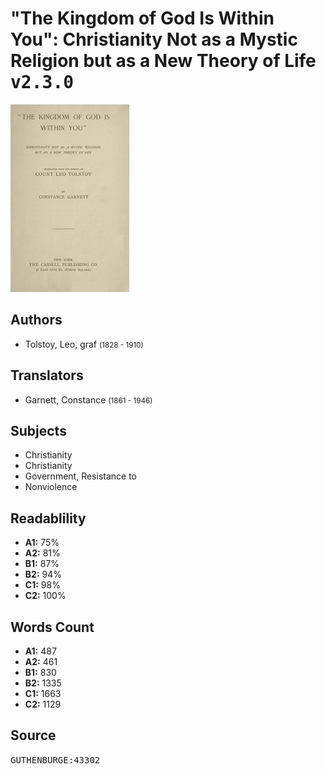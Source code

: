 # "The Kingdom of God Is Within You": Christianity Not as a Mystic Religion but as a New Theory of Life <kbd>v2.3.0</kbd>

![](./cover.medium.jpg "")

## Authors


 - Tolstoy, Leo, graf <small>(1828 - 1910)</small>

## Translators


 - Garnett, Constance <small>(1861 - 1946)</small>

## Subjects


 - Christianity
 - Christianity
 - Government, Resistance to
 - Nonviolence

## Readablility


 - **A1:** 75%
 - **A2:** 81%
 - **B1:** 87%
 - **B2:** 94%
 - **C1:** 98%
 - **C2:** 100%

## Words Count


 - **A1:** 487
 - **A2:** 461
 - **B1:** 830
 - **B2:** 1335
 - **C1:** 1663
 - **C2:** 1129

## Source


<kbd>GUTHENBURGE:43302</kbd>
